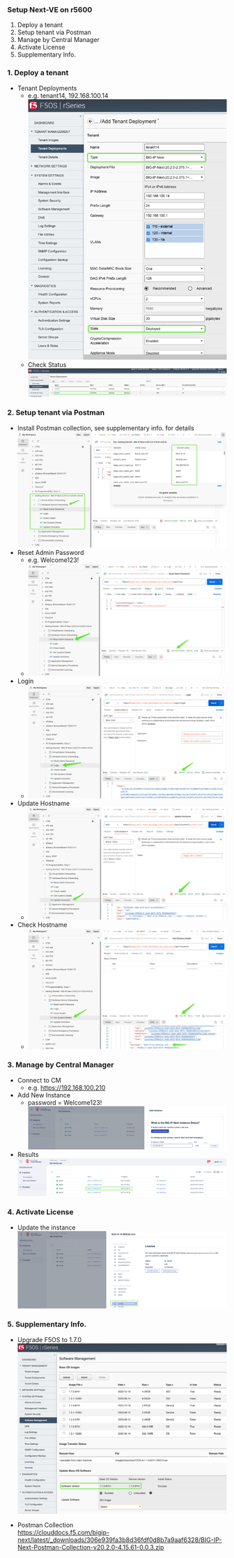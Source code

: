 ### Setup Next-VE on r5600
1. Deploy a tenant
2. Setup tenant via Postman
3. Manage by Central Manager
4. Activate License
5. Supplementary Info.

### 1. Deploy a tenant
+ Tenant Deployments
  + e.g. tenant14, 192.168.100.14  
  ![alt text](image-12.png)
  + Check Status
  ![alt text](image-14.png)

### 2. Setup tenant via Postman
+ Install Postman collection, see supplementary info. for details
  ![alt text](image-15.png)
+ Reset Admin Password
  + e.g. Welcome123!
  + ![alt text](image-16.png)
+ Login
  + ![alt text](image-17.png)
+ Update Hostname
  + ![alt text](image-18.png)
+ Check Hostname
  + ![alt text](image-19.png)

### 3. Manage by Central Manager
+ Connect to CM
  + e.g. https://192.168.100.210
+ Add New Instance
  + password = Welcome123!
  ![alt text](image-20.png)
+ Results
  ![alt text](image-21.png)

### 4. Activate License
+ Update the instance
  ![alt text](image-22.png)

### 5. Supplementary Info.
+ Upgrade F5OS to 1.7.0
  ![alt text](image-13.png)

+ Postman Collection  
  https://clouddocs.f5.com/bigip-next/latest/_downloads/306e939fa3b8d36fdf0d8b7a9aaf6328/BIG-IP-Next-Postman-Collection-v20.2.0-4.15.61-0.0.3.zip

